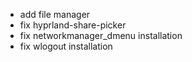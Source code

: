 - add file manager
- fix hyprland-share-picker
- fix networkmanager_dmenu installation
- fix wlogout installation